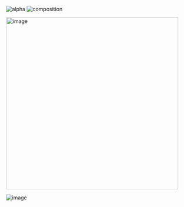 ![alpha](https://user-images.githubusercontent.com/19977378/196653716-f7043bd5-dfc2-4e7d-be0f-e12a6af4c55b.gif)
![composition](https://user-images.githubusercontent.com/19977378/196654529-866bff5d-47a2-4584-9627-39b587799228.gif)

<img width="468" alt="image" src="https://user-images.githubusercontent.com/19977378/197931737-c2d8e760-a76d-478a-a6c9-4574fb5c70eb.png">

![image](https://user-images.githubusercontent.com/19977378/198279932-3eee424e-98a2-4249-bdeb-0f79127cbc9d.png)
